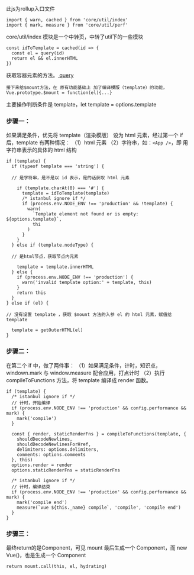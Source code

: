 此js为rollup入口文件

```
import { warn, cached } from 'core/util/index'
import { mark, measure } from 'core/util/perf'
```

core/util/index 模块是一个中转页，中转了util下的一些模块

```
const idToTemplate = cached(id => {
  const el = query(id)
  return el && el.innerHTML
})
```
获取容器元素的方法。<a href = "https://github.com/HanLess/vue-analysis/blob/master/%E7%B2%BE%E8%AF%BB%E7%9B%AE%E5%BD%95/src/platforms/web/util/index.md"> query </a>

```
接下来给$mount方法，在 原有功能基础上 加了编译模版（template）的功能，Vue.prototype.$mount = function(el){...}
```

主要操作判断条件是 template，let template = options.template

### 步骤一：

如果满足条件，优先将 template（渲染模版） 设为 html 元素，经过第一个 if 后，template 有两种情况：
（1）html 元素
（2）字符串，如：`<App />`，即 用字符串表示的具体的 html 结构

```
if (template) {
  if (typeof template === 'string') {
  
  // 是字符串，是不是以 id 表示，是的话获取 html 元素
  
    if (template.charAt(0) === '#') {
      template = idToTemplate(template)
      /* istanbul ignore if */
      if (process.env.NODE_ENV !== 'production' && !template) {
        warn(
          `Template element not found or is empty: ${options.template}`,
          thi
        )
      }
    }
  } else if (template.nodeType) {
  
  // 是html节点，获取节点内元素
  
    template = template.innerHTML
  } else {
    if (process.env.NODE_ENV !== 'production') {
      warn('invalid template option:' + template, this)
    }
    return this
  }
} else if (el) {

// 没有设置 template ，获取 $mount 方法的入参 el 的 html 元素，赋值给 template

  template = getOuterHTML(el)
}
```

### 步骤二：

在第二个 if 中，做了两件事：
（1）如果满足条件，计时，知识点，windown.mark 与 window.measure 配合应用，打点计时
（2）执行 compileToFunctions 方法，将 template 编译成 render 函数。

```
if (template) {
  /* istanbul ignore if */
  // 计时，开始编译
  if (process.env.NODE_ENV !== 'production' && config.performance && mark) {
    mark('compile')
  }

  const { render, staticRenderFns } = compileToFunctions(template, {
    shouldDecodeNewlines,
    shouldDecodeNewlinesForHref,
    delimiters: options.delimiters,
    comments: options.comments
  }, this)
  options.render = render
  options.staticRenderFns = staticRenderFns

  /* istanbul ignore if */
  // 计时，编译结束
  if (process.env.NODE_ENV !== 'production' && config.performance && mark) {
    mark('compile end')
    measure(`vue ${this._name} compile`, 'compile', 'compile end')
  }
}
```
### 步骤三：

最终return的是Component，可见 mount 最后生成一个 Component，而 new Vue()，也是生成一个 Component

```
return mount.call(this, el, hydrating)
```



